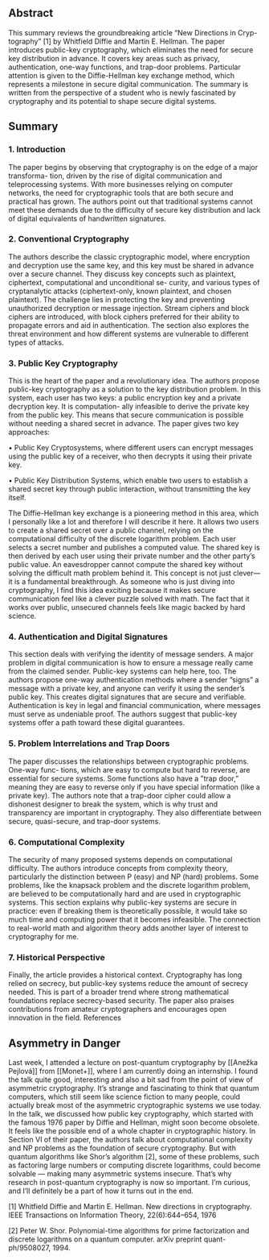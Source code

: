 ## Abstract
This summary reviews the groundbreaking article “New Directions in Cryp-
tography” [1] by Whitfield Diffie and Martin E. Hellman. The paper introduces
public-key cryptography, which eliminates the need for secure key distribution in
advance. It covers key areas such as privacy, authentication, one-way functions,
and trap-door problems. Particular attention is given to the Diffie-Hellman key
exchange method, which represents a milestone in secure digital communication.
The summary is written from the perspective of a student who is newly fascinated
by cryptography and its potential to shape secure digital systems.

## Summary
### 1. Introduction
The paper begins by observing that cryptography is on the edge of a major transforma-
tion, driven by the rise of digital communication and teleprocessing systems. With more
businesses relying on computer networks, the need for cryptographic tools that are both
secure and practical has grown. The authors point out that traditional systems cannot
meet these demands due to the difficulty of secure key distribution and lack of digital
equivalents of handwritten signatures.
### 2. Conventional Cryptography
The authors describe the classic cryptographic model, where encryption and decryption
use the same key, and this key must be shared in advance over a secure channel. They
discuss key concepts such as plaintext, ciphertext, computational and unconditional se-
curity, and various types of cryptanalytic attacks (ciphertext-only, known plaintext, and
chosen plaintext). The challenge lies in protecting the key and preventing unauthorized
decryption or message injection.
Stream ciphers and block ciphers are introduced, with block ciphers preferred for their
ability to propagate errors and aid in authentication. The section also explores the threat
environment and how different systems are vulnerable to different types of attacks.

### 3. Public Key Cryptography
This is the heart of the paper and a revolutionary idea. The authors propose public-key
cryptography as a solution to the key distribution problem. In this system, each user
has two keys: a public encryption key and a private decryption key. It is computation-
ally infeasible to derive the private key from the public key. This means that secure
communication is possible without needing a shared secret in advance.
The paper gives two key approaches:

• Public Key Cryptosystems, where different users can encrypt messages using
the public key of a receiver, who then decrypts it using their private key.

• Public Key Distribution Systems, which enable two users to establish a shared
secret key through public interaction, without transmitting the key itself.

The Diffie-Hellman key exchange is a pioneering method in this area, which I
personally like a lot and therefore I will describe it here. It allows two users to create a
shared secret over a public channel, relying on the computational difficulty of the discrete
logarithm problem. Each user selects a secret number and publishes a computed value.
The shared key is then derived by each user using their private number and the other
party’s public value. An eavesdropper cannot compute the shared key without solving
the difficult math problem behind it.
This concept is not just clever—it is a fundamental breakthrough. As someone who
is just diving into cryptography, I find this idea exciting because it makes secure communication
feel like a clever puzzle solved with math. The fact that it works over public,
unsecured channels feels like magic backed by hard science.
### 4. Authentication and Digital Signatures
This section deals with verifying the identity of message senders. A major problem in
digital communication is how to ensure a message really came from the claimed sender.
Public-key systems can help here, too. The authors propose one-way authentication
methods where a sender ”signs” a message with a private key, and anyone can verify it
using the sender’s public key. This creates digital signatures that are secure and verifiable.
Authentication is key in legal and financial communication, where messages must
serve as undeniable proof. The authors suggest that public-key systems offer a path
toward these digital guarantees.
### 5. Problem Interrelations and Trap Doors
The paper discusses the relationships between cryptographic problems. One-way func-
tions, which are easy to compute but hard to reverse, are essential for secure systems.
Some functions also have a ”trap door,” meaning they are easy to reverse only if you
have special information (like a private key).
The authors note that a trap-door cipher could allow a dishonest designer to break
the system, which is why trust and transparency are important in cryptography. They
also differentiate between secure, quasi-secure, and trap-door systems.
### 6. Computational Complexity
The security of many proposed systems depends on computational difficulty. The authors
introduce concepts from complexity theory, particularly the distinction between P (easy)
and NP (hard) problems. Some problems, like the knapsack problem and the discrete
logarithm problem, are believed to be computationally hard and are used in cryptographic
systems.
This section explains why public-key systems are secure in practice: even if breaking
them is theoretically possible, it would take so much time and computing power that
it becomes infeasible. The connection to real-world math and algorithm theory adds
another layer of interest to cryptography for me.
### 7. Historical Perspective
Finally, the article provides a historical context. Cryptography has long relied on secrecy,
but public-key systems reduce the amount of secrecy needed. This is part of a broader
trend where strong mathematical foundations replace secrecy-based security. The paper
also praises contributions from amateur cryptographers and encourages open innovation
in the field.
References

## Asymmetry in Danger

Last week, I attended a lecture on post-quantum cryptography by [[Anežka Pejlová]] from
[[Monet+]], where I am currently doing an internship. I found the talk quite good, interesting
and also a bit sad from the point of view of asymmetric cryptography. It’s strange
and fascinating to think that quantum computers, which still seem like science fiction to
many people, could actually break most of the asymmetric cryptographic systems we use
today. In the talk, we discussed how public key cryptography, which started with the
famous 1976 paper by Diffie and Hellman, might soon become obsolete. It feels like the
possible end of a whole chapter in cryptographic history. In Section VI of their paper,
the authors talk about computational complexity and NP problems as the foundation
of secure cryptography. But with quantum algorithms like Shor’s algorithm [2], some of
these problems, such as factoring large numbers or computing discrete logarithms, could
become solvable — making many asymmetric systems insecure. That’s why research in
post-quantum cryptography is now so important. I’m curious, and I’ll definitely be a
part of how it turns out in the end.

[1] Whitfield Diffie and Martin E. Hellman. New directions in cryptography. IEEE
Transactions on Information Theory, 22(6):644–654, 1976

[2] Peter W. Shor. Polynomial-time algorithms for prime factorization and discrete logarithms
on a quantum computer. arXiv preprint quant-ph/9508027, 1994.